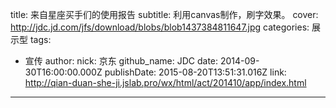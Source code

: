 title: 来自星座买手们的使用报告
subtitle: 利用canvas制作，刷字效果。
cover: http://jdc.jd.com/jfs/download/blobs/blob1437384811647.jpg
categories: 展示型
tags:
  - 宣传
author:
  nick: 京东
  github_name: JDC
date: 2014-09-30T16:00:00.000Z
publishDate: 2015-08-20T13:51:31.016Z
link: http://qian-duan-she-ji.jslab.pro/wx/html/act/201410/app/index.html
---